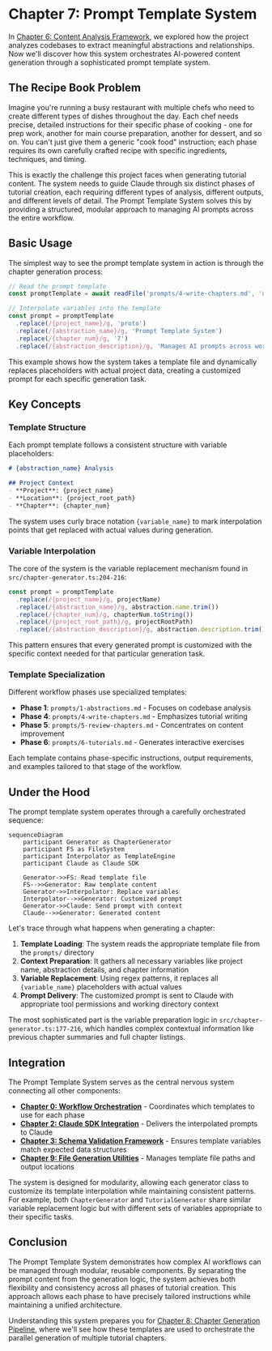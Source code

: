 # Chapter 7: Prompt Template System

In [Chapter 6: Content Analysis Framework](chapter_6_content_analysis_framework.md), we explored how the project analyzes codebases to extract meaningful abstractions and relationships. Now we'll discover how this system orchestrates AI-powered content generation through a sophisticated prompt template system.

## The Recipe Book Problem

Imagine you're running a busy restaurant with multiple chefs who need to create different types of dishes throughout the day. Each chef needs precise, detailed instructions for their specific phase of cooking - one for prep work, another for main course preparation, another for dessert, and so on. You can't just give them a generic "cook food" instruction; each phase requires its own carefully crafted recipe with specific ingredients, techniques, and timing.

This is exactly the challenge this project faces when generating tutorial content. The system needs to guide Claude through six distinct phases of tutorial creation, each requiring different types of analysis, different outputs, and different levels of detail. The Prompt Template System solves this by providing a structured, modular approach to managing AI prompts across the entire workflow.

## Basic Usage

The simplest way to see the prompt template system in action is through the chapter generation process:

```typescript
// Read the prompt template
const promptTemplate = await readFile('prompts/4-write-chapters.md', 'utf-8');

// Interpolate variables into the template
const prompt = promptTemplate
  .replace(/{project_name}/g, 'proto')
  .replace(/{abstraction_name}/g, 'Prompt Template System')
  .replace(/{chapter_num}/g, '7')
  .replace(/{abstraction_description}/g, 'Manages AI prompts across workflow phases');
```

This example shows how the system takes a template file and dynamically replaces placeholders with actual project data, creating a customized prompt for each specific generation task.

## Key Concepts

### Template Structure

Each prompt template follows a consistent structure with variable placeholders:

```markdown
# {abstraction_name} Analysis

## Project Context
- **Project**: {project_name}
- **Location**: {project_root_path}
- **Chapter**: {chapter_num}
```

The system uses curly brace notation `{variable_name}` to mark interpolation points that get replaced with actual values during generation.

### Variable Interpolation

The core of the system is the variable replacement mechanism found in `src/chapter-generator.ts:204-216`:

```typescript
const prompt = promptTemplate
  .replace(/{project_name}/g, projectName)
  .replace(/{abstraction_name}/g, abstraction.name.trim())
  .replace(/{chapter_num}/g, chapterNum.toString())
  .replace(/{project_root_path}/g, projectRootPath)
  .replace(/{abstraction_description}/g, abstraction.description.trim());
```

This pattern ensures that every generated prompt is customized with the specific context needed for that particular generation task.

### Template Specialization

Different workflow phases use specialized templates:

- **Phase 1**: `prompts/1-abstractions.md` - Focuses on codebase analysis
- **Phase 4**: `prompts/4-write-chapters.md` - Emphasizes tutorial writing
- **Phase 5**: `prompts/5-review-chapters.md` - Concentrates on content improvement
- **Phase 6**: `prompts/6-tutorials.md` - Generates interactive exercises

Each template contains phase-specific instructions, output requirements, and examples tailored to that stage of the workflow.

## Under the Hood

The prompt template system operates through a carefully orchestrated sequence:

```mermaid
sequenceDiagram
    participant Generator as ChapterGenerator
    participant FS as FileSystem
    participant Interpolator as TemplateEngine
    participant Claude as Claude SDK
    
    Generator->>FS: Read template file
    FS-->>Generator: Raw template content
    Generator->>Interpolator: Replace variables
    Interpolator-->>Generator: Customized prompt
    Generator->>Claude: Send prompt with context
    Claude-->>Generator: Generated content
```

Let's trace through what happens when generating a chapter:

1. **Template Loading**: The system reads the appropriate template file from the `prompts/` directory
2. **Context Preparation**: It gathers all necessary variables like project name, abstraction details, and chapter information
3. **Variable Replacement**: Using regex patterns, it replaces all `{variable_name}` placeholders with actual values
4. **Prompt Delivery**: The customized prompt is sent to Claude with appropriate tool permissions and working directory context

The most sophisticated part is the variable preparation logic in `src/chapter-generator.ts:177-216`, which handles complex contextual information like previous chapter summaries and full chapter listings.

## Integration

The Prompt Template System serves as the central nervous system connecting all other components:

- **[Chapter 0: Workflow Orchestration](chapter_0_workflow_orchestration.md)** - Coordinates which templates to use for each phase
- **[Chapter 2: Claude SDK Integration](chapter_2_claude_sdk_integration.md)** - Delivers the interpolated prompts to Claude
- **[Chapter 3: Schema Validation Framework](chapter_3_schema_validation_framework.md)** - Ensures template variables match expected data structures
- **[Chapter 9: File Generation Utilities](chapter_9_file_generation_utilities.md)** - Manages template file paths and output locations

The system is designed for modularity, allowing each generator class to customize its template interpolation while maintaining consistent patterns. For example, both `ChapterGenerator` and `TutorialGenerator` share similar variable replacement logic but with different sets of variables appropriate to their specific tasks.

## Conclusion

The Prompt Template System demonstrates how complex AI workflows can be managed through modular, reusable components. By separating the prompt content from the generation logic, the system achieves both flexibility and consistency across all phases of tutorial creation. This approach allows each phase to have precisely tailored instructions while maintaining a unified architecture.

Understanding this system prepares you for [Chapter 8: Chapter Generation Pipeline](chapter_8_chapter_generation_pipeline.md), where we'll see how these templates are used to orchestrate the parallel generation of multiple tutorial chapters.
